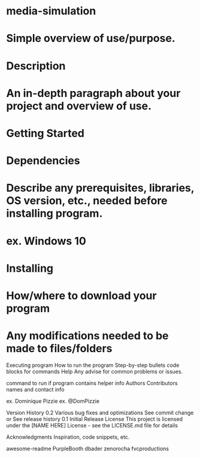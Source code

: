 # media-simulation

# Simple overview of use/purpose.

# Description
# An in-depth paragraph about your project and overview of use.

# Getting Started
# Dependencies
# Describe any prerequisites, libraries, OS version, etc., needed before installing program.
# ex. Windows 10
# Installing
# How/where to download your program
# Any modifications needed to be made to files/folders
Executing program
How to run the program
Step-by-step bullets
code blocks for commands
Help
Any advise for common problems or issues.

command to run if program contains helper info
Authors
Contributors names and contact info

ex. Dominique Pizzie
ex. @DomPizzie

Version History
0.2
Various bug fixes and optimizations
See commit change or See release history
0.1
Initial Release
License
This project is licensed under the [NAME HERE] License - see the LICENSE.md file for details

Acknowledgments
Inspiration, code snippets, etc.

awesome-readme
PurpleBooth
dbader
zenorocha
fvcproductions
